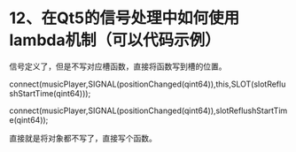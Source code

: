 # 12、在Qt5的信号处理中如何使用lambda机制（可以代码示例）

信号定义了，但是不写对应槽函数，直接将函数写到槽的位置。

connect(musicPlayer,SIGNAL(positionChanged(qint64)),this,SLOT(slotReflushStartTime(qint64)));

connect(musicPlayer,SIGNAL(positionChanged(qint64)),slotReflushStartTime(qint64));

直接就是将对象都不写了，直接写个函数。 
